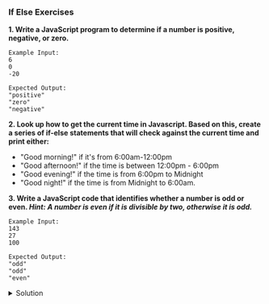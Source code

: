 ### If Else Exercises

**1. Write a JavaScript program to determine if a number is positive, negative, or zero.**

```
Example Input:
6  
0  
-20
```

```
Expected Output:
"positive"  
"zero"  
"negative"  
```

**2. Look up how to get the current time in Javascript. Based on this, create a series of if-else statements that will check against the current time and print either:**

- "Good morning!" if it's from 6:00am-12:00pm
- "Good afternoon!" if the time is between 12:00pm - 6:00pm
- "Good evening!" if the time is from 6:00pm to Midnight 
- "Good night!" if the time is from Midnight to 6:00am. 

**3. Write a JavaScript code that identifies whether a number is odd or even. _Hint: A number is even if it is divisible by two, otherwise it is odd._**

```
Example Input:
143 
27  
100
```

```
Expected Output:
"odd"  
"odd"  
"even"  
```
<details>
<summary>Solution</summary>
<p>

```javascript
let x = 143; //change value
if (x%2 == 0) {
    console.log('even');
}
else {
    console.log('odd');
}
```

</p>
</details>
